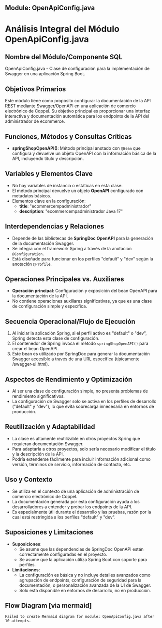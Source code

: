 ## Module: OpenApiConfig.java

# Análisis Integral del Módulo OpenApiConfig.java

## Nombre del Módulo/Componente SQL
OpenApiConfig.java - Clase de configuración para la implementación de Swagger en una aplicación Spring Boot.

## Objetivos Primarios
Este módulo tiene como propósito configurar la documentación de la API REST mediante Swagger/OpenAPI en una aplicación de comercio electrónico de Coppel. Su objetivo principal es proporcionar una interfaz interactiva y documentación automática para los endpoints de la API del administrador de ecommerce.

## Funciones, Métodos y Consultas Críticas
- **springShopOpenAPI()**: Método principal anotado con `@Bean` que configura y devuelve un objeto OpenAPI con la información básica de la API, incluyendo título y descripción.

## Variables y Elementos Clave
- No hay variables de instancia o estáticas en esta clase.
- El método principal devuelve un objeto **OpenAPI** configurado con metadatos básicos.
- Elementos clave en la configuración:
  - **title**: "ecommercempadministrador"
  - **description**: "ecommercempadministrador Java 17"

## Interdependencias y Relaciones
- Depende de las bibliotecas de **SpringDoc OpenAPI** para la generación de la documentación Swagger.
- Se integra con el framework Spring a través de la anotación `@Configuration`.
- Está diseñado para funcionar en los perfiles "default" y "dev" según la anotación `@Profile`.

## Operaciones Principales vs. Auxiliares
- **Operación principal**: Configuración y exposición del bean OpenAPI para la documentación de la API.
- No contiene operaciones auxiliares significativas, ya que es una clase de configuración simple y específica.

## Secuencia Operacional/Flujo de Ejecución
1. Al iniciar la aplicación Spring, si el perfil activo es "default" o "dev", Spring detecta esta clase de configuración.
2. El contenedor de Spring invoca el método `springShopOpenAPI()` para crear el bean OpenAPI.
3. Este bean es utilizado por SpringDoc para generar la documentación Swagger accesible a través de una URL específica (típicamente /swagger-ui.html).

## Aspectos de Rendimiento y Optimización
- Al ser una clase de configuración simple, no presenta problemas de rendimiento significativos.
- La configuración de Swagger solo se activa en los perfiles de desarrollo ("default" y "dev"), lo que evita sobrecarga innecesaria en entornos de producción.

## Reutilización y Adaptabilidad
- La clase es altamente reutilizable en otros proyectos Spring que requieran documentación Swagger.
- Para adaptarla a otros proyectos, solo sería necesario modificar el título y la descripción de la API.
- Podría extenderse fácilmente para incluir información adicional como versión, términos de servicio, información de contacto, etc.

## Uso y Contexto
- Se utiliza en el contexto de una aplicación de administración de comercio electrónico de Coppel.
- La documentación generada por esta configuración ayuda a los desarrolladores a entender y probar los endpoints de la API.
- Es especialmente útil durante el desarrollo y las pruebas, razón por la cual está restringida a los perfiles "default" y "dev".

## Suposiciones y Limitaciones
- **Suposiciones**:
  - Se asume que las dependencias de SpringDoc OpenAPI están correctamente configuradas en el proyecto.
  - Se asume que la aplicación utiliza Spring Boot con soporte para perfiles.
- **Limitaciones**:
  - La configuración es básica y no incluye detalles avanzados como agrupación de endpoints, configuración de seguridad para la documentación, o personalización avanzada de la UI de Swagger.
  - Solo está disponible en entornos de desarrollo, no en producción.
## Flow Diagram [via mermaid]
```mermaid
Failed to create Mermaid diagram for module: OpenApiConfig.java after 10 attempts.
```
